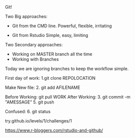 Git!

Two Big approaches:

- Git from the CMD line.
      Powerful, flexible, irritating

- Git from Rstudio
      Simple, easy, limiting

Two Secondary approaches:
- Working on MASTER branch all the time
- Working with Branches

Today we are ignoring branches to keep the workflow simple.

First day of work:
 1.git clone REPOLOCATION

Make New file:
 2. git add AFILENAME

Before Working: git pull
WORK
After Working:
3. git commit -m "AMESSAGE"
5. git push

Confused:
6. git status



try.github.io/levels/1/challenges/1


https://www.r-bloggers.com/rstudio-and-github/
